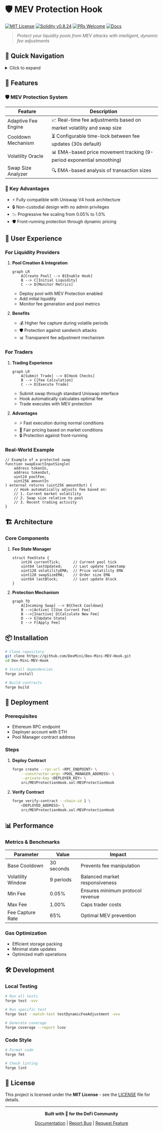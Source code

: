 # 🛡️ MEV Protection Hook

[![MIT License](https://img.shields.io/badge/License-MIT-green.svg)](LICENSE)
[![Solidity v0.8.24](https://img.shields.io/badge/Solidity-0.8.24-blue.svg)](https://soliditylang.org)
[![PRs Welcome](https://img.shields.io/badge/PRs-welcome-brightgreen.svg?style=flat)](http://makeapullrequest.com)
[![Docs](https://img.shields.io/badge/docs-latest-blue)](https://github.com/DexMini/Dex-Mini-MEV-Hook/wiki)

> *Protect your liquidity pools from MEV attacks with intelligent, dynamic fee adjustments*

## 📖 Quick Navigation
<details>
<summary>Click to expand</summary>

- [🌟 Features](#-features)
- [🎯 User Experience](#-user-experience)
- [🏗️ Architecture](#%EF%B8%8F-architecture)
- [📦 Installation](#-installation)
- [🚀 Deployment](#-deployment)
- [🔧 Configuration](#-configuration)
- [📊 Performance](#-performance)
- [🛠️ Development](#%EF%B8%8F-development)
- [📜 License](#-license)

</details>

## 🌟 Features

### 🛡️ MEV Protection System
| Feature                | Description                                                                 |
|------------------------|-----------------------------------------------------------------------------|
| Adaptive Fee Engine    | 📈 Real-time fee adjustments based on market volatility and swap size       |
| Cooldown Mechanism     | ⏳ Configurable time-lock between fee updates (30s default)                 |
| Volatility Oracle      | 📊 EMA-based price movement tracking (9-period exponential smoothing)       |
| Swap Size Analyzer     | 🔍 EMA-based analysis of transaction sizes                                  |

### 🚀 Key Advantages
- ⚡ Fully compatible with Uniswap V4 hook architecture
- 🔒 Non-custodial design with no admin privileges
- 📉 Progressive fee scaling from 0.05% to 1.0%
- 🛡️ Front-running protection through dynamic pricing

## 🎯 User Experience

### For Liquidity Providers
1. **Pool Creation & Integration**
   ```mermaid
   graph LR
       A[Create Pool] --> B[Enable Hook]
       B --> C[Initial Liquidity]
       C --> D[Monitor Metrics]
   ```
   - Deploy pool with MEV Protection enabled
   - Add initial liquidity
   - Monitor fee generation and pool metrics

2. **Benefits**
   - 💰 Higher fee capture during volatile periods
   - 🛡️ Protection against sandwich attacks
   - 📊 Transparent fee adjustment mechanism

### For Traders
1. **Trading Experience**
   ```mermaid
   graph LR
       A[Submit Trade] --> B[Hook Checks]
       B --> C[Fee Calculation]
       C --> D[Execute Trade]
   ```
   - Submit swap through standard Uniswap interface
   - Hook automatically calculates optimal fee
   - Trade executes with MEV protection

2. **Advantages**
   - ⚡ Fast execution during normal conditions
   - 💸 Fair pricing based on market conditions
   - 🔒 Protection against front-running

### Real-World Example
```solidity
// Example of a protected swap
function swapExactInputSingle(
    address tokenIn,
    address tokenOut,
    uint24 poolFee,
    uint256 amountIn
) external returns (uint256 amountOut) {
    // Hook automatically adjusts fee based on:
    // 1. Current market volatility
    // 2. Swap size relative to pool
    // 3. Recent trading activity
}
```

## 🏗️ Architecture

### Core Components
1. **Fee State Manager**  
   ```solidity
   struct FeeState {
       int24 currentTick;      // Current pool tick
       uint64 lastUpdated;     // Last update timestamp
       uint128 volatilityEMA;  // Price volatility EMA
       uint128 swapSizeEMA;    // Order size EMA
       uint64 lastBlock;       // Last update block
   }
   ```

2. **Protection Mechanism**
   ```mermaid
   graph TD
       A[Incoming Swap] --> B{Check Cooldown}
       B -->|Active| C[Use Current Fee]
       B -->|Inactive| D[Calculate New Fee]
       D --> E[Update State]
       E --> F[Apply Fee]
   ```

## 📦 Installation
```bash
# Clone repository
git clone https://github.com/DexMini/Dex-Mini-MEV-Hook.git
cd Dex-Mini-MEV-Hook

# Install dependencies
forge install

# Build contracts
forge build
```

## 🚀 Deployment

### Prerequisites
- Ethereum RPC endpoint
- Deployer account with ETH
- Pool Manager contract address

### Steps
1. **Deploy Contract**
   ```bash
   forge create --rpc-url <RPC_ENDPOINT> \
       --constructor-args <POOL_MANAGER_ADDRESS> \
       --private-key <DEPLOYER_KEY> \
       src/MEVProtectionHook.sol:MEVProtectionHook
   ```

2. **Verify Contract**
   ```bash
   forge verify-contract --chain-id 1 \
       <DEPLOYED_ADDRESS> \
       src/MEVProtectionHook.sol:MEVProtectionHook
   ```

## 📊 Performance

### Metrics & Benchmarks
| Parameter               | Value       | Impact                              |
|------------------------|-------------|-------------------------------------|
| Base Cooldown          | 30 seconds  | Prevents fee manipulation           |
| Volatility Window      | 9 periods   | Balanced market responsiveness      |
| Min Fee               | 0.05%       | Ensures minimum protocol revenue    |
| Max Fee               | 1.00%       | Caps trader costs                   |
| Fee Capture Rate      | 65%         | Optimal MEV prevention              |

### Gas Optimization
- Efficient storage packing
- Minimal state updates
- Optimized math operations

## 🛠️ Development

### Local Testing
```bash
# Run all tests
forge test -vvv

# Run specific test
forge test --match-test testDynamicFeeAdjustment -vvv

# Generate coverage
forge coverage --report lcov
```

### Code Style
```bash
# Format code
forge fmt

# Check linting
forge lint
```

## 📜 License
This project is licensed under the **MIT License** - see the [LICENSE](LICENSE) file for details.

---

<div align="center">

**Built with 💜 for the DeFi Community**

[Documentation](https://github.com/DexMini/Dex-Mini-MEV-Hook/wiki) | 
[Report Bug](https://github.com/DexMini/Dex-Mini-MEV-Hook/issues) | 
[Request Feature](https://github.com/DexMini/Dex-Mini-MEV-Hook/issues)

</div>
